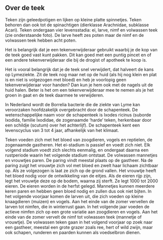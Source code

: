 ## Over de teek

Teken zijn geleedpotigen en lijken op kleine platte spinnetjes. Teken behoren dan ook tot de spinachtigen (dierklasse Arachnidae, subklasse Acari). Teken ondergaan vier levensstadia: ei, larve, nimf en volwassen teek (zie onderstaande foto). De larve heeft zes poten maar de nimf en de volwassen teek hebben acht poten.

Het is belangrijk dat je een tekenverwijderaar gebruikt waarbij je de kop van de teek goed vast kunt pakken. Dit kan goed met een puntig pincet en of een andere tekenverwijderaar die bij de drogist of apotheek te koop is.

 

Het is vooral belangrijk dat je de teek snel verwijdert, dat halveert de kans op Lymeziekte. Zit de teek nog maar net op de huid (als hij nog klein en plat is en niet is volgezogen met bloed) en heb je voorlopig geen tekenverwijderaar voor handen? Dan kun je hem ook met de nagels uit de huid halen. Beter is het om een tekenverwijderaar mee te nemen als je het groen in gaat en de teek daarmee te verwijderen.

In Nederland wordt de Borrelia bacterie die de ziekte van Lyme kan veroorzaken hoofdzakelijk overgebracht door de schapenteek. De wetenschappelijke naam voor de schapenteek is Ixodes ricinus (suborde Ixodida, familie Ixodidae, de zogenaamde ‘harde’ teken, herkenbaar door een schildje (scutum) over het achterlijf). De schapenteek kent een levenscyclus van 3 tot 4 jaar, afhankelijk van het klimaat.

Teken voeden zich met het bloed van zoogdieren, vogels en reptielen, de zogenaamde gastheren. Het ei-stadium is passief en voedt zich niet. Elk volgend stadium voedt zich slechts eenmalig, en ondergaat daarna een rustperiode waarin het volgende stadium ontstaat. De volwassen mannetjes en vrouwtjes paren. De paring vindt meestal plaats op de gastheer. Na de paring zuigt het vrouwtje zich vol met bloed en zwelt haar lichaam zichtbaar op. Als ze volgezogen is laat ze zich op de grond vallen. Het vrouwtje heeft het bloed nodig voor de ontwikkeling van de eitjes. Als de eieren rijp zijn, legt het vrouwtje deze op de bodem, waarna zij sterft. Ze legt 1000 tot 2000 eieren. De eieren worden in de herfst gelegd. Mannetjes kunnen meerdere keren paren en hebben geen bloed nodig en zullen dus ook niet bijten. In het volgende voorjaar komen de larven uit, die zich voeden op kleine knaagdieren (muizen) en vogels. Aan het einde van de zomer vervellen de larven tot nimfen, die in winterrust gaan. In het volgende jaar voeden de actieve nimfen zich op een grote variatie aan zoogdieren en vogels. Aan het einde van de zomer vervelt de nimf tot volwassen teek (mannetje of vrouwtje). De volwassen teken gaan in het volgend voorjaar op zoek naar een gastheer, meestal een grote grazer zoals ree, hert of wild zwijn, maar ook schapen, runderen en paarden kunnen als voedselbron dienen.

